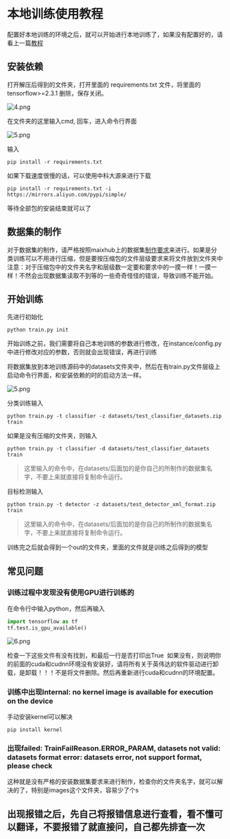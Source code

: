 # 本地训练使用教程

配置好本地训练的环境之后，就可以开始进行本地训练了，如果没有配置好的，请看上一篇[教程](https://bbs.sipeed.com/thread/932)

## 安装依赖

打开解压后得到的文件夹，打开里面的 requirements.txt 文件，将里面的 tensorflow>=2.3.1 删除，保存关闭。

![4.png](https://bbs.sipeed.com/storage/attachments/2021/07/21/2AZNFAWTnje3DQSuBplNRmJv3FXJO8rkAATuJdjf_thumb.png "1460")

在文件夹的这里输入cmd, 回车，进入命令行界面

![5.png](https://bbs.sipeed.com/storage/attachments/2021/07/21/hkzdghzlqlnZBTbcES61V7p15EnCKnYJNpPZ8tgJ_thumb.png "1463")

输入 

    pip install -r requirements.txt

如果下载速度很慢的话，可以使用中科大源来进行下载

    pip install -r requirements.txt -i https://mirrors.aliyun.com/pypi/simple/

等待全部包的安装结束就可以了

## 数据集的制作

对于数据集的制作，请严格按照maixhub上的数据集[制作要求](https://www.maixhub.com/ModelTrainingHelp_zh.html)来进行。如果是分类训练可以不用进行压缩，但是要按压缩包的文件层级要求来将文件放到文件夹中
注意：对于压缩包中的文件夹名字和层级数一定要和要求中的一摸一样！一摸一样！不然会出现数据集读取不到等的一些奇奇怪怪的错误，导致训练不能开始。

## 开始训练

先进行初始化

    python train.py init

开始训练之前，我们需要将自己本地训练的参数进行修改，在instance/config.py中进行修改对应的参数，否则就会出现错误，再进行训练

将数据集放到本地训练源码中的datasets文件夹中，然后在有train.py文件层级上启动命令行界面，和安装依赖的时的启动方法一样。

![5.png](https://bbs.sipeed.com/storage/attachments/2021/07/21/CkW1EwXQiKCLsouz5mPJzhVK6S6zn1vcxH1ZcQTA_thumb.png "1461")

分类训练输入

    python train.py -t classifier -z datasets/test_classifier_datasets.zip train

如果是没有压缩的文件夹，则输入

    python train.py -t classifier -d datasets/test_classifier_datasets train

> 这里输入的命令中，在datasets/后面加的是你自己的所制作的数据集名字，不要上来就直接将复制命令运行。

目标检测输入

    python train.py -t detector -z datasets/test_detector_xml_format.zip train

> 这里输入的命令中，在datasets/后面加的是你自己的所制作的数据集名字，不要上来就直接将复制命令运行。

训练完之后就会得到一个out的文件夹，里面的文件就是训练之后得到的模型

## 常见问题

### 训练过程中发现没有使用GPU进行训练的

在命令行中输入python，然后再输入

```python
import tensorflow as tf
tf.test.is_gpu_available()
```

![6.png](https://bbs.sipeed.com/storage/attachments/2021/07/21/i7d0N1b4QdKbXFI74qbDpkoOpSPP64EotABFrXUE_thumb.png "1462")

检查一下这些文件有没有找到，和最后一行是否打印出True
![]()
如果没有，则说明你的前面的cuda和cudnn环境没有安装好，请将所有关于英伟达的软件驱动进行卸载，是卸载！！！不是将文件删除。然后再重新进行cuda和cudnn的环境配置。

### 训练中出现Internal: no kernel image is available for execution on the device

手动安装kernel可以解决

    pip install kernel

### 出现failed: TrainFailReason.ERROR_PARAM, datasets not valid: datasets format error: datasets error, not support format, please check

这种就是没有严格的安装数据集要求来进行制作，检查你的文件夹名字，就可以解决的了，特别是images这个文件夹，容易少了个s

## 出现报错之后，先自己将报错信息进行查看，看不懂可以翻译，不要报错了就直接问，自己都先排查一次